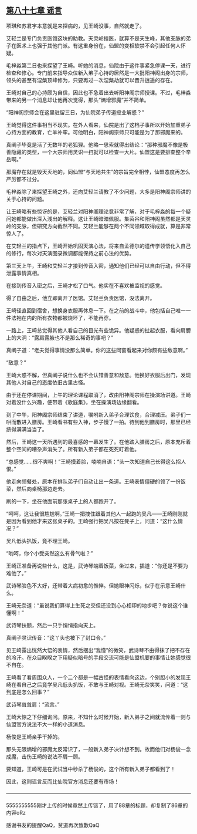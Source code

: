 ## [第八十七章 谣言](https://www.xxbiquge.com/11_11207/5463510.html)


  项琪和苏君宇本意就是来探病的，见王崎没事，自然就走了。

  艾轻兰是专门负责医馆这块的助教。天灵岭擅医，就算不是天生峰，其他支脉的弟子在医术上也强于其他门派。有这重身份在，仙盟的变相软禁不会引起任何人怀疑。

  毛梓淼第二日也来探望了王崎。听她的消息，仙院由于这件事紧急停课一天，进行检查和修心。专门前来指导众位新入弟子心持的居然是一大批阳神阁出身的宗师，领头的甚至有涅槃顶峰修为，只要再过一次涅槃劫就可以晋升逍遥的存在。

  王崎对自己的心持颇为自信，因此也不急着出去听阳神阁宗师授课。不过，毛梓淼带来的另一个消息却让他再次觉得，那头“熵增邪魔”并不简单。

  “阳神阁宗师会在这里驻留三日，为仙院弟子传道授业解惑？”

  王崎觉得这件事相当不现实。在外人看来，仙院是出了这档子事所以开始加重弟子心持方面的教育，亡羊补牢。可他明白，阳神阁宗师只可能是为了那邪魔来的。

  真阐子毕竟是活了无数年的老狐狸。他略一思索就得出结论：“那种邪魔不像是极善隐藏的类型，一个大宗师用灵识一扫就可以检查一大片。仙盟这是要排查整个辛岳啊。”

  那魔存在就是毁天灭地的，同仙盟“与天地共生”的宗旨完全相悖，仙盟态度再怎么严厉都不过分。

  毛梓淼除了来探望王崎之外，还向艾轻兰请教了不少问题，大多是阳神阁宗师讲的关于心持的问题。

  让王崎略有些惊讶的是，艾轻兰对阳神阁理论竟非常了解，对于毛梓淼的每一个疑问她都能做出深入浅出的解释。这让王崎暗暗佩服。集茵谷和阳神阁虽然都是天灵岭的支脉，但研究方向截然不同。艾轻兰能够在两个不同领域取得成就，算是非常惊人了。

  在艾轻兰的指点下，王崎开始巩固天演心法，将来自孟德尔的遗传学领悟化入自己的修行，每次对天演图录微调都能保持之前心法的优势。

  第三天上午，王崎和艾轻兰才接到传音入密，通知他们已经可以自由行动，但不得泄露事情真相。

  在接到传音入密之后，王崎才松了口气。他实在不喜欢被监视的感觉。

  得了自由之后，他立即离开了医馆。艾轻兰负责医馆，没法离开。

  王崎径直回到宿舍，想换身衣服再休息一下。在之前的战斗中，他包括自己唯一一件法袍在内的所有衣物都被烧坏了，不能再穿。

  一路上，王崎总觉得其他人看自己的目光有些诡异。他疑惑的扯起衣服，看向肩膀上的大洞：“露肩露腋也不是那么稀奇的事吧？”

  真阐子道：“老夫觉得事情没那么简单。你的这些同窗看起来对你颇有些敌意啊。”

  “敌意？”

  王崎大惑不解，但真阐子说什么也不会认错善意和敌意。他换好衣服后出门，发现其他人对自己的态度依旧古里古怪。

  由于还在停课期间，上午的理论课程取消了，改由阳神阁宗师在操演场讲道。王崎对着没什么兴趣，便带着《歌庭集》，坐在操演场边缘翻看。

  到了中午，阳神阁宗师结束了讲道，嘱咐新入弟子合理饮食，合理减压。弟子们一哄而散进入膳房。王崎看书有些入神，步子慢了一拍。待到他到膳房时，那里已经挤得满满当当了。

  然后，王崎这一天所遇到的最喜感的一幕发生了。在他踏入膳房之后，原本充斥着整个空间的嘈杂声消失了。所有新入弟子都在死死盯着他。

  “总感觉……很不爽啊！”王崎摸着脸，喃喃自语：“头一次知道自己长得这么招人恨。”

  他走向领餐处，原本在排队弟子们自动让出一条道。王崎表情僵硬的领了一份饭菜，然后向桌椅那边走去。

  刷的一下，坐在他面前那张桌子上的人都跑开了。

  “呵呵，这让我很尴尬啊。”王崎一把拽住跟着其他人一起跑的吴凡——王崎刚刚就是因为看到他才来这张桌子的。王崎强行把吴凡按在凳子上，问道：“这什么情况？”

  吴凡低头扒饭，竟不理王崎。

  “哟呵，你个小受突然这么有骨气啦？”

  王崎正准备再说些什么，这是，武诗琴端着饭菜，坐过来，插道：“你还是不要为难他了。”

  武诗琴脸色不大好，还带着大病初愈的憔悴。但她眼神闪烁，似乎在示意王崎什么。

  王崎无奈道：“虽说我们算得上生死之交但还没到心心相印的地步吧？你说这个谁懂啊！”

  武诗琴扶额，然后一只手悄悄指向天上。

  真阐子灵识传音：“这丫头也被下了封口令。”

  见王崎露出恍然大悟的表情，然后摆出“我懂”的微笑，武诗琴不由得抹了把不存在的冷汗。在众目睽睽之下用疑似暗号的手段交流可能是仙盟机要的事情让她感觉很不自在。

  王崎看了看周围众人，一个二个都是一幅古怪的表情看向这边，个别胆小的发现王崎在看自己之后竟学吴凡低头扒饭，不敢与王崎对视。王崎无奈笑笑，问道：“这到底是怎么回事？”

  武诗琴耸耸肩：“流言。”

  王崎大惊之下仔细询问。原来，不知什么时候开始，新入弟子之间就流传着一则与仙盟官方说法不大一样的小道消息。

  杨俊是王崎亲手干掉的。

  那头无限熵增的邪魔太反常识了，一般新入弟子决计想不到。故而他们对杨俊一念成魔，击伤王崎的说法不屑一顾。

  要知道，王崎可是在武试当中秒杀了杨俊的，这个所有新入弟子都看到了！

  因此，这则谣言反而比仙院官方消息还要有市场！

  ————————————————————————————————————

  5555555555刚才上传的时候竟然上传错了，用了88章的标题，却复制了86章的内容oRz

  感谢书友的提醒QaQ，贫道再次致歉QaQ
